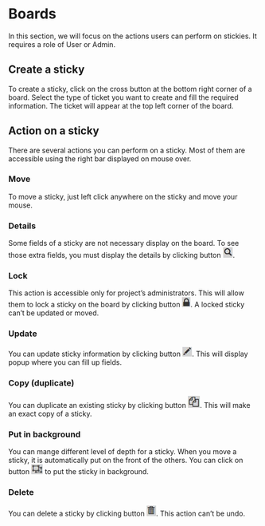 # Boards
In this section, we will focus on the actions users can perform on stickies. It requires a role of User or Admin.

## Create a sticky
To create a sticky, click on the cross button at the bottom right corner of a board. Select the type of ticket you want to create and fill the required information. The ticket will appear at the top left corner of the board.

## Action on a sticky
There are several actions you can perform on a sticky. Most of them are accessible using the right bar displayed on mouse over.

### Move
To move a sticky, just left click anywhere on the sticky and move your mouse. 

### Details
Some fields of a sticky are not necessary display on the board. To see those extra fields, you must display the details by clicking button ![icon magnifying glass](./assets/images/icon-detail.jpg).

### Lock
This action is accessible only for project’s administrators. This will allow them to lock a sticky on the board by clicking button ![icon lock](./assets/images/icon-lock.jpg). A locked sticky can’t be updated or moved. 

### Update
You can update sticky information by clicking button ![icon pen](./assets/images/icon-update.jpg). This will display popup where you can fill up fields.

### Copy (duplicate)
You can duplicate an existing sticky by clicking button ![icon copy](./assets/images/icon-copy.jpg). This will make an exact copy of a sticky.

### Put in background
You can mange different level of depth for a sticky. When you move a sticky, it is automatically put on the front of the others. You can click on button ![icon background](./assets/images/icon-background.jpg) to put the sticky in background.

### Delete
You can delete a sticky by clicking button ![icon delete](./assets/images/icon-delete.jpg). This action can’t be undo.
